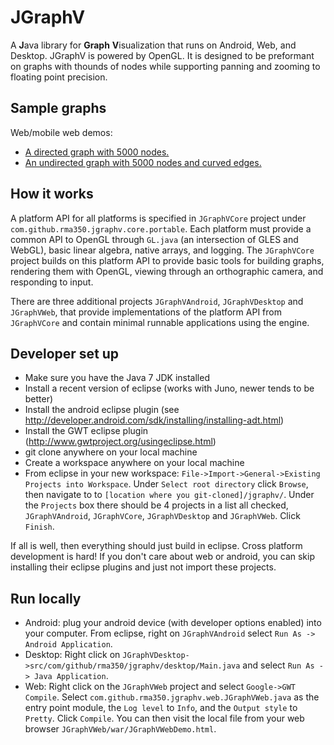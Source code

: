 # JGraphV
A **J**ava library for **Graph** **V**isualization that runs on Android, Web, and Desktop.  JGraphV is powered by OpenGL.  It is designed to be preformant on graphs with thounds of nodes while supporting panning and zooming to floating point precision.

## Sample graphs

Web/mobile web demos:

* [A directed graph with 5000 nodes.](http://rma350.github.io/graph/JGraphVWebDemo.html)
* [An undirected graph with 5000 nodes and curved edges.](http://rma350.github.io/undirectedgraph/JGraphVWebDemo.html)

## How it works

A platform API for all platforms is specified in `JGraphVCore` project under `com.github.rma350.jgraphv.core.portable`.  Each platform must provide a common API to OpenGL through `GL.java` (an intersection of GLES and WebGL), basic linear algebra, native arrays, and logging.  The `JGraphVCore` project builds on this platform API to provide basic tools for building graphs, rendering them with OpenGL, viewing through an orthographic camera, and responding to input.

There are three additional projects `JGraphVAndroid`, `JGraphVDesktop` and `JGraphVWeb`, that provide implementations of the platform API from `JGraphVCore` and contain minimal runnable applications using the engine.

## Developer set up

* Make sure you have the Java 7 JDK installed
* Install a recent version of eclipse (works with Juno, newer tends to be better)
* Install the android eclipse plugin (see http://developer.android.com/sdk/installing/installing-adt.html)
* Install the GWT eclipse plugin (http://www.gwtproject.org/usingeclipse.html)
* git clone anywhere on your local machine
* Create a workspace anywhere on your local machine
* From eclipse in your new workspace: `File->Import->General->Existing Projects into Workspace`.  Under `Select root directory` click `Browse`, then navigate to to `[location where you git-cloned]/jgraphv/`.  Under the `Projects` box there should be 4 projects in a list all checked, `JGraphVAndroid`, `JGraphVCore`, `JGraphVDesktop` and `JGraphVWeb`.  Click `Finish`.

If all is well, then everything should just build in eclipse.  Cross platform development is hard!  If you don't care about web or android, you can skip installing their eclipse plugins and just not import these projects.


## Run locally

* Android: plug your android device (with developer options enabled) into your computer.  From eclipse, right on `JGraphVAndroid` select `Run As -> Android Application`.
* Desktop: Right click on `JGraphVDesktop->src/com/github/rma350/jgraphv/desktop/Main.java` and select `Run As -> Java Application`.
* Web: Right click on the `JGraphVWeb` project and select `Google->GWT Compile`.  Select `com.github.rma350.jgraphv.web.JGraphVWeb.java` as the entry point module, the `Log level` to `Info`, and the `Output style` to `Pretty`.  Click `Compile`.  You can then visit the local file from your web browser `JGraphVWeb/war/JGraphVWebDemo.html`.
